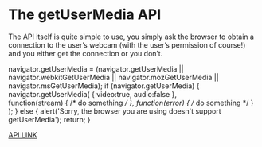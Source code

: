 <h1> The getUserMedia API </h1>
The API itself is quite simple to use, you simply ask the browser to obtain a connection to the user’s webcam (with the user’s permission of course!) and you either get the connection or you don’t.

navigator.getUserMedia = (navigator.getUserMedia ||
					  navigator.webkitGetUserMedia ||
					  navigator.mozGetUserMedia ||
					  navigator.msGetUserMedia);
if (navigator.getUserMedia) {
  navigator.getUserMedia(
	 {
		video:true,
		audio:false
	 },       
	 function(stream) { /* do something */ },
	 function(error) { /* do something */ }
  );
}
else {
  alert('Sorry, the browser you are using doesn\'t support getUserMedia');
  return;
}

<a href="https://w3c.github.io/mediacapture-main/getusermedia.html">API LINK</a>

